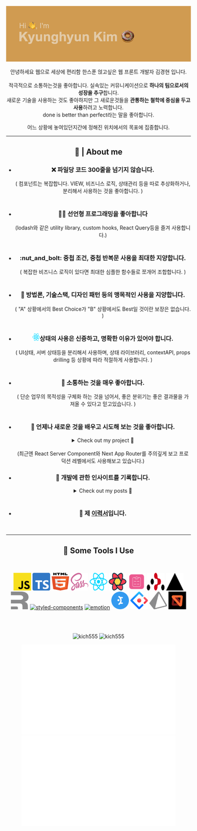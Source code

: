 <img src="pic/readme_header.png" />



<p align='center'>안녕하세요 웹으로 세상에 편리함 한스푼 얹고싶은 웹 프론트 개발자 김경현 입니다.
<br/>
<br/>
적극적으로 소통하는것을 좋아합니다. 실속있는 커뮤니케이션으로 <b>하나의 팀으로서의 성장을 추구</b>합니다.
<br/>
새로운 기술을 사용하는 것도 좋아하지만 그 새로운것들을 <b>관통하는 철학에 중심을 두고 사용</b>하려고 노력합니다.
<br/>
done is better than perfect라는 말을 좋아합니다. 
</p>
<p align='center'>
  어느 상황에 놓여있던지간에 정해진 위치에서의 목표에 집중합니다.
</p>

<hr>
<h2 align='center' >🍩 | About me </h2>


<div id="user-content-toc">
  <ul align='center'>
    <li>
      <h3>❌ 파일당 코드 300줄을 넘기지 않습니다.</h3>
    </li>
    ( 컴포넌트는 복잡합니다. VIEW, 비즈니스 로직, 상태관리 등을 따로 추상화하거나, 분리해서 사용하는 것을 좋아합니다. )
    <br/>
    <br/>
    <li>
      <h3>👨‍💻 선언형 프로그래밍을 좋아합니다</h3>
    </li>
    (lodash와 같은 utility library, custom hooks, React Query등을 즐겨 사용합니다.)
    <br/>
    <br/>
    <li>
      <h3>:nut_and_bolt: 중첩 조건, 중첩 반복문 사용을 최대한 지양합니다.</h3>
    </li>
    ( 복잡한 비즈니스 로직이 있다면 최대한 심플한 함수들로 쪼개어 조합합니다. )
    <br/>
    <br/>
    <li>
      <h3>📝 방법론, 기술스택, 디자인 패턴 등의 맹목적인 사용을 지양합니다.</h3>
    </li>
    ( "A" 상황에서의 Best Choice가 "B" 상황에서도 Best일 것이란 보장은 없습니다. )
    <br/>
    <br/>
    <li>
      <h3><img src="icons/react.svg" alt="react" width="20" height="20" />상태의 사용은 신중하고, 명확한 이유가 있어야 합니다.</h3>
    </li>
    ( UI상태, 서버 상태등을 분리해서 사용하며, 상태 라이브러리, contextAPI, props drilling 등 상황에 따라 적절하게 사용합니다. )
    <br/>
    <br/>
    <li>
      <h3>💬 소통하는 것을 매우 좋아합니다.</h3> 
    </li>
    ( 단순 업무의 목적성을 구체화 하는 것을 넘어서, 좋은 분위기는 좋은 결과물을 가져올 수 있다고 믿고있습니다. )
    <br/>
    <br/>
    <li>
      <h3>🧐 언제나 새로운 것을 배우고 시도해 보는 것을 좋아합니다.</h3>
    </li>
      <details>
      <summary>Check out my project 👀</summary>
        <a href="https://github.com/kich555/Style-Playground">Style Playground<a>
        <a target="_blank" href="https://reactjs.org/"><img src="icons/react.svg" alt="react" width="24" height="24" /></a>
        <a target="_blank" href="https://sass-lang.com/"><img src="icons/sass.svg" alt="sass" width="24" height="24" /></a>
          <br/>
          <br/>
        <a href="https://github.com/kich555/Style-Playground">
          <img src="pic/style-play-ground.gif" width="420" />
        </a>
          <br/>
          <br/>
        <a href="https://github.com/kich555/To-Do-List-with-Remix.run">To Do List with Remix<a>
        <a target="_blank" href="https://www.typescriptlang.org/"><img src="icons/typescript.svg" alt="typescript" width="24" height="24" /></a>
        <a target="_blank" href="https://remix.run/"><img src="icons/remix.svg" alt="remix" width="24" height="24" /></a>
        <a target="_blank" href="https://www.prisma.io/"><img src="icons/prisma.svg" alt="prisma" width="24" height="24" /></a>
        <a size="48" target="_blank" href="https://emotion.sh/docs/introduction"><img src="https://emotion.sh/logo-96x96.png" alt="emotion" width="24" height="24" /></a>
        <a target="_blank" href="https://mantine.dev/"><img src="icons/mantine.svg" alt="mantine" width="24" height="24" /></a>
          <br/>
          <br/>
        <a href="https://github.com/kich555/To-Do-List-with-Remix.run">
          <img src="pic/dnd-todo-list.gif" width="420"/>
        </a>
          <br/>
          <br/>
        <a href="https://congbab.com/">명도소송 웹 서비스 Congbab<a>
        <a target="_blank" href="https://remix.run/"><img src="icons/remix.svg" alt="remix" width="24" height="24" /></a>
        <a size="48" target="_blank" href="https://emotion.sh/docs/introduction"><img src="https://emotion.sh/logo-96x96.png" alt="emotion" width="24" height="24" /></a>
        <a target="_blank" href="https://mantine.dev/"><img src="icons/mantine.svg" alt="mantine" width="24" height="24" /></a>  
          <br/>
          <br/>
        <a href="https://congbab.com/">
          <img src="pic/congbab.gif" width="420"/>
        </a>
          <br/>
          <br/>
        WhiskyNavi Official Web Site 제작중...
          <br/>
          <br/>
          <img src="pic/whiskyNavi.webp" width="420"/>
<a href="https://devpost.com/software/emicus">
<img src="http://sungwoopark.com/images/medhacks/4.gif" height="400"/>
</a>
</details>
    <br/>
    (최근엔 React Server Component와 Next App Router를 주의깊게 보고 프로덕션 레벨에서도 사용해보고 있습니다.)
    <br/>
    <li>
      <h3>📝 개발에 관한 인사이트를 기록합니다.</h3>
    </li>
      <details>
      <summary>Check out my posts 👀</summary>
      <br/>
        <li><a href="https://kich555.notion.site/UX-a09303b3d2f8497b9250937d86511820">UX에 대하여<a></li>
        <li><a href="https://kich555.notion.site/7e69785416eb4607bf56951b14507137">잘못된 추상화<a></li>
        <li><a href="https://kich555.notion.site/State-Colocation-with-React-Form-07c9e5b1f9dd4378807f0e1a2f603008">상태 같이두기 with react form<a></li>
          <li><a href="https://kich555.notion.site/State-Colocation-with-React-Form-07c9e5b1f9dd4378807f0e1a2f603008">useState vs useReducer<a></li>
        <li><a href="https://kich555.notion.site/Re-render-9b464a0217fc4634b1d27b59c7b53cff">Re-render에 대한 착각<a></li>
        <li><a href="https://kich555.notion.site/Remix-Form-Example-53078300126948d788793153138a1b37">Remix Form Example<a></li>
        <li><a href="https://kich555.notion.site/Mixed-Content-Issue-bcd51aac12a84ac58fedc496c8af5078">About Mixed Content<a></li>
        <li><a href="https://kich555.notion.site/XSS-69558fcdb39c40e4b94ce77f02dac548">About XSS<a></li>
        <li><a href="https://kich555.notion.site/About-CORS-b33e5886c8ca4f27beb751358011e789">About CORS<a></li>
        <li><a href="https://kich555.notion.site/kich555/603923f556bf4372b91761d740218a2f?v=2d8a4e20455f40cd96d8be3156a3d25a">
          더 많은 아티클을 확인하고 싶으시면 여기를 클릭해주세요
        <a></li>
      </details>
    <br/>
    <li>
      <h3>📙 제 <a href="https://kich555.notion.site/badec3f62f9341119155fe3b8d494725">이력서</a>입니다.</h3>
    </li>
    <br/>
  </ul>
</div>

<hr>

<h2 align='center'>🚀 Some Tools I Use</h2>
<br/>
<p align="center">
  <a target="_blank" href="https://aws.amazon.com/ko/what-is/javascript/"><img src="icons/javascript.svg" alt="javascript" width="48" height="48"  /></a>
  <a target="_blank" href="https://www.typescriptlang.org/"><img src="icons/typescript.svg" alt="typescript" width="48" height="48" /></a>
  <a target="_blank" href="https://developer.mozilla.org/en-US/docs/Glossary/HTML5"><img src="icons/html-5.svg" alt="html-5" width="48" height="48" /></a>
  <a target="_blank" href="https://sass-lang.com/"><img src="icons/sass.svg" alt="sass" width="48" height="48" /></a>
  <a target="_blank" href="https://reactjs.org/"><img src="icons/react.svg" alt="react" width="48" height="48" /></a>
  <a target="_blank" href="https://tanstack.com/query/v4"><img src="icons/react-query.svg" alt="react-query" width="48" height="48" /></a>
  <a target="_blank" href="https://react-hook-form.com/"><img src="icons/react-hook-form.svg" alt="react-hook-form" width="48" height="48" /></a>
  <a target="_blank" href="https://reactrouter.com/en/main"><img src="icons/react-router.svg" alt="react-router" width="48" height="48" /></a>
  <a target="_blank" href="https://nextjs.org/"><img src="icons/nextjs.svg" alt="nextjs" width="48" height="48" /></a>
  <a target="_blank" href="https://remix.run/"><img src="icons/remix.svg" alt="remix" width="48" height="48" /></a>
  <a size="48" target="_blank" href="https://styled-components.com/"><img src="https://styled-components.com/logo.png" alt="styled-components" width="48" height="48" /></a>
  <a size="48" target="_blank" href="https://emotion.sh/docs/introduction"><img src="https://emotion.sh/logo-96x96.png" alt="emotion" width="48" height="48" /></a>
  <a target="_blank" href="https://mantine.dev/"><img src="icons/mantine.svg" alt="mantine" width="48" height="48" /></a>
  <a target="_blank" href="https://ant.design/"><img src="icons/ant-design.svg" alt="ant-design" width="48" height="48" /></a>
  <a target="_blank" href="https://www.prisma.io/"><img src="icons/prisma.svg" alt="prisma" width="48" height="48" /></a>
  <a target="_blank" href="https://mswjs.io/"><img src="icons/msw.svg" alt="msw" width="48" height="48" /></a>

  

 
</p>
<br/>
<br/>
<p align='center'>
  <img src = "https://github-readme-stats.vercel.app/api?username=kich555&show_icons=true&theme=bear" alt="kich555" width = 420>
  <img src = "https://github-readme-streak-stats.herokuapp.com?user=kich555&theme=buefy&hide_border=true" alt="kich555" width = 420>
</p>
<p align='center'>
  <img src = "stats/languages.svg" alt="kich555" width = 420>
  <img src = "stats/overview.svg" alt="kich555" width = 420>
</p>

